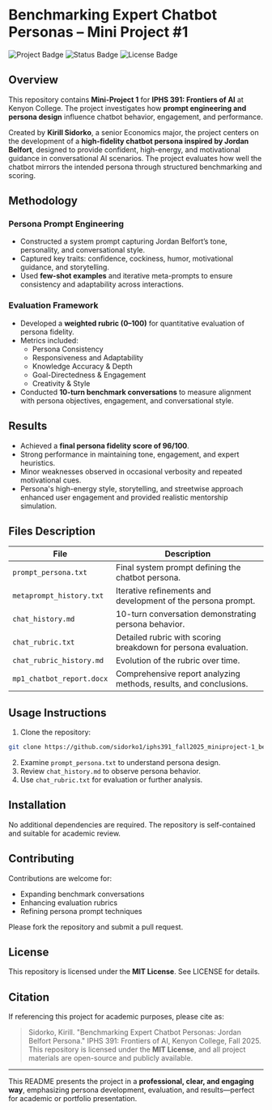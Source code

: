 # Benchmarking Expert Chatbot Personas – Mini Project #1

![Project Badge](https://img.shields.io/badge/Project-IPHS391_Fall2025-blue)
![Status Badge](https://img.shields.io/badge/Status-Complete-success)
![License Badge](https://img.shields.io/badge/License-MIT-green)

## Overview
This repository contains **Mini-Project 1** for **IPHS 391: Frontiers of AI** at Kenyon College. The project investigates how **prompt engineering and persona design** influence chatbot behavior, engagement, and performance.

Created by **Kirill Sidorko**, a senior Economics major, the project centers on the development of a **high-fidelity chatbot persona inspired by Jordan Belfort**, designed to provide confident, high-energy, and motivational guidance in conversational AI scenarios. The project evaluates how well the chatbot mirrors the intended persona through structured benchmarking and scoring.

## Methodology

### Persona Prompt Engineering
- Constructed a system prompt capturing Jordan Belfort’s tone, personality, and conversational style.
- Captured key traits: confidence, cockiness, humor, motivational guidance, and storytelling.
- Used **few-shot examples** and iterative meta-prompts to ensure consistency and adaptability across interactions.

### Evaluation Framework
- Developed a **weighted rubric (0–100)** for quantitative evaluation of persona fidelity.
- Metrics included:
  - Persona Consistency
  - Responsiveness and Adaptability
  - Knowledge Accuracy & Depth
  - Goal-Directedness & Engagement
  - Creativity & Style
- Conducted **10-turn benchmark conversations** to measure alignment with persona objectives, engagement, and conversational style.

## Results
- Achieved a **final persona fidelity score of 96/100**.
- Strong performance in maintaining tone, engagement, and expert heuristics.
- Minor weaknesses observed in occasional verbosity and repeated motivational cues.
- Persona's high-energy style, storytelling, and streetwise approach enhanced user engagement and provided realistic mentorship simulation.

## Files Description
| File | Description |
|------|-------------|
| `prompt_persona.txt` | Final system prompt defining the chatbot persona. |
| `metaprompt_history.txt` | Iterative refinements and development of the persona prompt. |
| `chat_history.md` | 10-turn conversation demonstrating persona behavior. |
| `chat_rubric.txt` | Detailed rubric with scoring breakdown for persona evaluation. |
| `chat_rubric_history.md` | Evolution of the rubric over time. |
| `mp1_chatbot_report.docx` | Comprehensive report analyzing methods, results, and conclusions. |

## Usage Instructions
1. Clone the repository:
```bash
git clone https://github.com/sidorko1/iphs391_fall2025_miniproject-1_benchmarking-expert-chatbot-personas.git
```
2. Examine `prompt_persona.txt` to understand persona design.
3. Review `chat_history.md` to observe persona behavior.
4. Use `chat_rubric.txt` for evaluation or further analysis.

## Installation
No additional dependencies are required. The repository is self-contained and suitable for academic review.

## Contributing
Contributions are welcome for:
- Expanding benchmark conversations
- Enhancing evaluation rubrics
- Refining persona prompt techniques

Please fork the repository and submit a pull request.

## License
This repository is licensed under the **MIT License**. See LICENSE for details.

## Citation
If referencing this project for academic purposes, please cite as:
> Sidorko, Kirill. "Benchmarking Expert Chatbot Personas: Jordan Belfort Persona." IPHS 391: Frontiers of AI, Kenyon College, Fall 2025.
This repository is licensed under the **MIT License**, and all project materials are open-source and publicly available.

---

This README presents the project in a **professional, clear, and engaging way**, emphasizing persona development, evaluation, and results—perfect for academic or portfolio presentation.  
